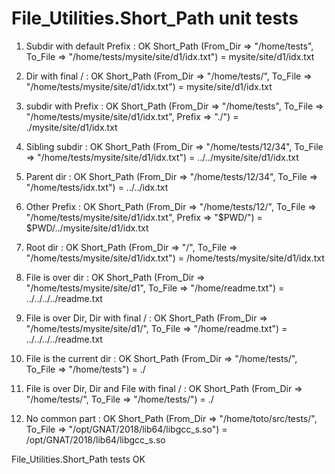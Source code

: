 # File_Utilities.Short_Path unit tests

1. Subdir with default Prefix : OK
Short_Path (From_Dir => "/home/tests",
            To_File  => "/home/tests/mysite/site/d1/idx.txt") = mysite/site/d1/idx.txt

2. Dir with final / : OK
Short_Path (From_Dir => "/home/tests/",
            To_File  => "/home/tests/mysite/site/d1/idx.txt") = mysite/site/d1/idx.txt

3. subdir with Prefix : OK
Short_Path (From_Dir => "/home/tests",
            To_File  => "/home/tests/mysite/site/d1/idx.txt",
            Prefix   => "./") = ./mysite/site/d1/idx.txt

4. Sibling subdir : OK
Short_Path (From_Dir => "/home/tests/12/34",
            To_File  => "/home/tests/mysite/site/d1/idx.txt") = ../../mysite/site/d1/idx.txt

5. Parent dir : OK
Short_Path (From_Dir => "/home/tests/12/34",
            To_File  => "/home/tests/idx.txt") = ../../idx.txt

6. Other Prefix : OK
Short_Path (From_Dir => "/home/tests/12/",
            To_File  => "/home/tests/mysite/site/d1/idx.txt",
            Prefix   => "$PWD/") = $PWD/../mysite/site/d1/idx.txt

7. Root dir : OK
Short_Path (From_Dir => "/",
            To_File  => "/home/tests/mysite/site/d1/idx.txt") = /home/tests/mysite/site/d1/idx.txt

8. File is over dir : OK
Short_Path (From_Dir => "/home/tests/mysite/site/d1",
            To_File  => "/home/readme.txt") = ../../../../readme.txt

9. File is over Dir, Dir with final / : OK
Short_Path (From_Dir => "/home/tests/mysite/site/d1/",
            To_File  => "/home/readme.txt") = ../../../../readme.txt

10. File is the current dir : OK
Short_Path (From_Dir => "/home/tests/",
            To_File  => "/home/tests") = ./

11. File is over Dir, Dir and File with final / : OK
Short_Path (From_Dir => "/home/tests/",
            To_File  => "/home/tests/") = ./

12. No common part : OK
Short_Path (From_Dir => "/home/toto/src/tests/",
            To_File  => "/opt/GNAT/2018/lib64/libgcc_s.so") = /opt/GNAT/2018/lib64/libgcc_s.so


File_Utilities.Short_Path tests OK
